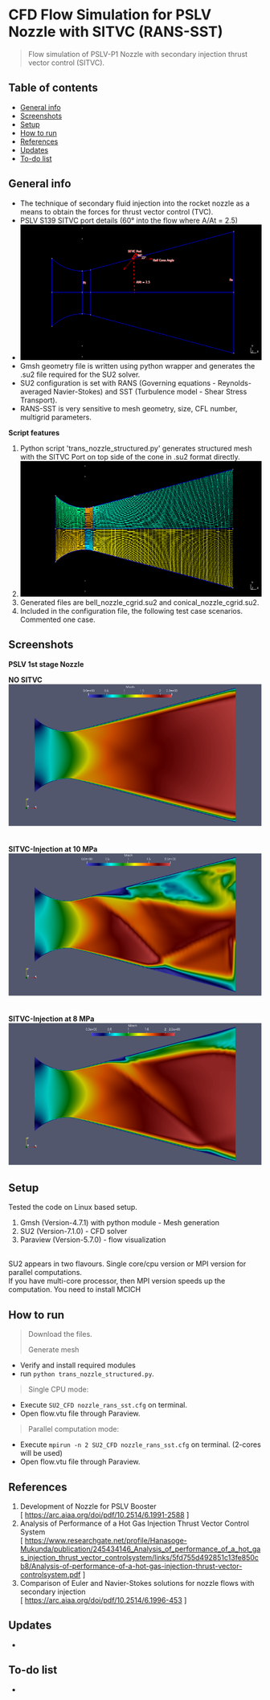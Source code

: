 # CFD Flow Simulation for PSLV Nozzle with SITVC (RANS-SST)
> Flow simulation of PSLV-P1 Nozzle with secondary injection thrust vector control (SITVC).  
   

## Table of contents
* [General info](#general-info)
* [Screenshots](#screenshots)
* [Setup](#setup)
* [How to run ](#how)
* [References](#references)
* [Updates](#updates)
* [To-do list](#to-do)

## General info      
>   
* The technique of secondary fluid injection into the rocket nozzle as a means to obtain the forces for thrust vector control (TVC).   
* PSLV S139 SITVC port details (60° into the flow where A/At = 2.5)   
* ![results](./img/config_pslv_p1_sitvc_s.png)   
* Gmsh geometry file is written using python wrapper and generates the .su2 file required for the SU2 solver.    
* SU2 configuration is set with RANS (Governing equations - Reynolds-averaged Navier-Stokes) and SST (Turbulence model - Shear Stress Transport).   
* RANS-SST is very sensitive to mesh geometry, size, CFL number, multigrid parameters.    

**Script features**     
>
1.  Python script 'trans_nozzle_structured.py' generates structured mesh with the SITVC Port on top side of the cone in .su2 format directly.   
2.  ![results](./img/mesh_pslv_p1_sitvc_s.png)   
3. Generated files are bell_nozzle_cgrid.su2 and  conical_nozzle_cgrid.su2.
4. Included in the configuration file, the following test case scenarios.  Commented one case. 

## Screenshots

**PSLV 1st stage Nozzle**   
>    
**NO SITVC**    
![results](./img/case_00MPa_mach_s.png)   
&nbsp;   
&nbsp;   
**SITVC-Injection at 10 MPa**    
![results](./img/case_10MPa_mach_s.png)   
&nbsp;   
&nbsp;   
**SITVC-Injection at 8 MPa**    
![results](./img/case_08MPa_mach_s.png)     


## Setup
Tested the code on Linux based setup.    
>   
1. Gmsh (Version-4.7.1) with python module - Mesh generation
2. SU2 (Version-7.1.0) - CFD solver 
3. Paraview (Version-5.7.0) - flow visualization  

&nbsp;    
SU2 appears in two flavours. Single core/cpu version or MPI version for parallel computations.    
If you have multi-core processor, then MPI version speeds up the computation. You need to install MCICH   


## How to run   
> Download the files.       
> 
> Generate mesh   
> 
* Verify and install required modules    
* run `python trans_nozzle_structured.py`.    

> Single CPU mode:   
> 
* Execute `SU2_CFD nozzle_rans_sst.cfg` on terminal.    
* Open flow.vtu file through Paraview.    

> Parallel computation mode:   
> 
* Execute `mpirun -n 2 SU2_CFD nozzle_rans_sst.cfg` on terminal. (2-cores will be used)   
* Open flow.vtu file through Paraview.  

## References   
1.  Development of Nozzle for PSLV Booster   
[ https://arc.aiaa.org/doi/pdf/10.2514/6.1991-2588 ]   
2.  Analysis of Performance of a Hot Gas Injection Thrust Vector Control System    
[ https://www.researchgate.net/profile/Hanasoge-Mukunda/publication/245434146_Analysis_of_performance_of_a_hot_gas_injection_thrust_vector_controlsystem/links/5fd755d492851c13fe850cb8/Analysis-of-performance-of-a-hot-gas-injection-thrust-vector-controlsystem.pdf ]
3. Comparison of Euler and Navier-Stokes solutions for nozzle flows with secondary injection  
[ https://arc.aiaa.org/doi/pdf/10.2514/6.1996-453 ]  

## Updates     
*  

## To-do list  
*

